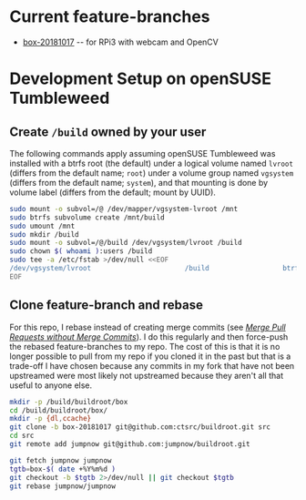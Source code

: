 # Current feature-branches

* [box-20181017](https://github.com/ctsrc/buildroot/tree/box-20181017) -- for RPi3 with webcam and OpenCV

# Development Setup on openSUSE Tumbleweed

## Create `/build` owned by your user

The following commands apply assuming openSUSE Tumbleweed was installed with a btrfs root (the default) under a logical volume named `lvroot` (differs from the default name; `root`) under a volume group named `vgsystem` (differs from the default name; `system`), and that mounting is done by volume label (differs from the default; mount by UUID).

```bash
sudo mount -o subvol=/@ /dev/mapper/vgsystem-lvroot /mnt
sudo btrfs subvolume create /mnt/build
sudo umount /mnt
sudo mkdir /build
sudo mount -o subvol=/@/build /dev/vgsystem/lvroot /build
sudo chown $( whoami ):users /build
sudo tee -a /etc/fstab >/dev/null <<EOF
/dev/vgsystem/lvroot                       /build                  btrfs  subvol=/@/build               0  0
EOF
```

## Clone feature-branch and rebase

For this repo, I rebase instead of creating merge commits (see [*Merge Pull Requests without Merge Commits*](https://shinglyu.github.io/web/2018/03/25/merge-pull-requests-without-merge-commits.html)). I do this regularly and then force-push the rebased feature-branches to my repo. The cost of this is that it is no longer possible to pull from my repo if you cloned it in the past but that is a trade-off I have chosen because any commits in my fork that have not been upstreamed were most likely not upstreamed because they aren't all that useful to anyone else.

```bash
mkdir -p /build/buildroot/box
cd /build/buildroot/box/
mkdir -p {dl,ccache}
git clone -b box-20181017 git@github.com:ctsrc/buildroot.git src
cd src
git remote add jumpnow git@github.com:jumpnow/buildroot.git
```

```bash
git fetch jumpnow jumpnow
tgtb=box-$( date +%Y%m%d )
git checkout -b $tgtb 2>/dev/null || git checkout $tgtb
git rebase jumpnow/jumpnow
```
